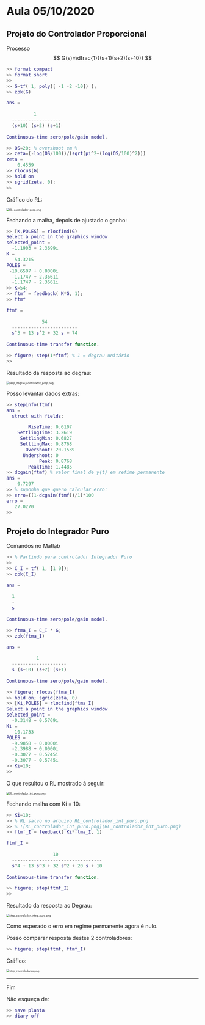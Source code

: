 # Aula 05/10/2020

## Projeto do Controlador Proporcional

Processo
$$
G(s)=\dfrac{1}{(s+1)(s+2)(s+10)}
$$

```matlab
>> format compact
>> format short
>> 
>> G=tf( 1, poly([ -1 -2 -10]) );
>> zpk(G)

ans =
 
          1
  ------------------
  (s+10) (s+2) (s+1)
 
Continuous-time zero/pole/gain model.

>> OS=20; % overshoot em %
>> zeta=(-log(OS/100))/(sqrt(pi^2+(log(OS/100)^2)))
zeta =
    0.4559
>> rlocus(G)
>> hold on
>> sgrid(zeta, 0);
>> 
```

Gráfico do RL:

<img src="RL_controlador_prop.png" alt="RL_controlador_prop.png" style="zoom:50%;" />

Fechando a malha, depois de ajustado o ganho:

```Matlab
>> [K,POLES] = rlocfind(G) 
Select a point in the graphics window
selected_point =
  -1.1903 + 2.3699i
K =
   54.3215
POLES =
 -10.6507 + 0.0000i
  -1.1747 + 2.3661i
  -1.1747 - 2.3661i
>> K=54;
>> ftmf = feedback( K*G, 1);
>> ftmf

ftmf =
 
             54
  ------------------------
  s^3 + 13 s^2 + 32 s + 74
 
Continuous-time transfer function.

>> figure; step(1*ftmf) % 1 = degrau unitário
>> 
```

Resultado da resposta ao degrau:

<img src="resp_degrau_controlador_prop.png" alt="resp_degrau_controlador_prop.png" style="zoom:50%;" />

Posso levantar dados extras:

```matlab
>> stepinfo(ftmf)
ans = 
  struct with fields:

        RiseTime: 0.6107
    SettlingTime: 3.2619
     SettlingMin: 0.6827
     SettlingMax: 0.8768
       Overshoot: 20.1539
      Undershoot: 0
            Peak: 0.8768
        PeakTime: 1.4485
>> dcgain(ftmf) % valor final de y(t) em refime permanente
ans =
    0.7297
>> % suponha que quero calcular erro:
>> erro=((1-dcgain(ftmf))/1)*100
erro =
   27.0270
>>    
```

## Projeto do Integrador Puro

Comandos no Matlab

```matlab
>> % Partindo para controlador Integrador Puro
>> 
>> C_I = tf( 1, [1 0]); 
>> zpk(C_I)

ans =
 
  1
  -
  s
 
Continuous-time zero/pole/gain model.

>> ftma_I = C_I * G;
>> zpk(ftma_I)

ans =
 
           1
  --------------------
  s (s+10) (s+2) (s+1)
 
Continuous-time zero/pole/gain model.

>> figure; rlocus(ftma_I)
>> hold on; sgrid(zeta, 0)
>> [Ki,POLES] = rlocfind(ftma_I)
Select a point in the graphics window
selected_point =
  -0.3148 + 0.5769i
Ki =
   10.1733
POLES =
  -9.9858 + 0.0000i
  -2.3988 + 0.0000i
  -0.3077 + 0.5745i
  -0.3077 - 0.5745i
>> Ki=10; 
>> 
```

O que resultou o RL mostrado à seguir:

<img src="RL_controlador_int_puro.png" alt="RL_controlador_int_puro.png" style="zoom:50%;" />

Fechando malha com Ki = 10:

```matlab
>> Ki=10; 
>> % RL salvo no arquivo RL_controlador_int_puro.png
>> % ![RL_controlador_int_puro.png](RL_controlador_int_puro.png)
>> ftmf_I = feedback( Ki*ftma_I, 1)

ftmf_I =
 
                 10
  ---------------------------------
  s^4 + 13 s^3 + 32 s^2 + 20 s + 10
 
Continuous-time transfer function.

>> figure; step(ftmf_I)
>> 
```

Resultado da resposta ao Degrau:

<img src="step_controlador_integ_puro.png" alt="step_controlador_integ_puro.png" style="zoom:50%;" />



Como esperado o erro em regime permanente agora é nulo.

Posso comparar resposta destes 2 controladores:

```Matlab
>> figure; step(ftmf, ftmf_I)
```

Gráfico:

<img src="step_controladores.png" alt="step_controladores.png" style="zoom:50%;" />

---

Fim

Não esqueça de:

```matlab
>> save planta
>> diary off
```

